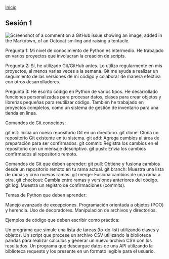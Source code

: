 <!-- No borrar o modificar -->
[Inicio](./index.md)

## Sesión 1 

![Screenshot of a comment on a GitHub issue showing an image, added in the Markdown, of an Octocat smiling and raising a tentacle.](https://firebasestorage.googleapis.com/v0/b/manu-167d8.appspot.com/o/1.jfif?alt=media&token=aa459bba-939c-40c0-a543-392c97091260&_gl=1*129jlss*_ga*NDY5NTY0MTU5LjE2OTY2OTM4MzE.*_ga_CW55HF8NVT*MTY5NjcwOTQ2MS4yLjEuMTY5NjcwOTU4MC42MC4wLjA.)

<!-- Su documentación aquí -->
Pregunta 1:
Mi nivel de conocimiento de Python es intermedio. He trabajado en varios proyectos que involucran la creación de scripts.

Pregunta 2:
Sí, he utilizado Git/GitHub antes. Lo utilizo regularmente en mis proyectos, al menos varias veces a la semana. Git me ayuda a realizar un seguimiento de las versiones de mi código y colaborar de manera efectiva con otros desarrolladores.

Pregunta 3:
He escrito código en Python de varios tipos. He desarrollado funciones personalizadas para procesar datos, clases para crear objetos y librerías pequeñas para reutilizar código. También he trabajado en proyectos completos, como un sistema de gestión de inventario para una tienda en línea.

Comandos de Git conocidos:

git init: Inicia un nuevo repositorio Git en un directorio.
git clone: Clona un repositorio Git existente en tu sistema.
git add: Agrega cambios al área de preparación para ser confirmados.
git commit: Registra los cambios en el repositorio con un mensaje descriptivo.
git push: Envía los cambios confirmados al repositorio remoto.

Comandos de Git que deben aprender:
git pull: Obtiene y fusiona cambios desde un repositorio remoto en tu rama actual.
git branch: Muestra una lista de ramas y crea nuevas ramas.
git merge: Fusiona cambios de una rama a otra.
git checkout: Cambia entre ramas y versiones anteriores del código.
git log: Muestra un registro de confirmaciones (commits).

Temas de Python que deben aprender:

Manejo avanzado de excepciones.
Programación orientada a objetos (POO) y herencia.
Uso de decoradores.
Manipulación de archivos y directorios.

Ejemplos de código que deben escribir como práctica:

Un programa que simule una lista de tareas (to-do list) utilizando clases y objetos.
Un script que procese un archivo CSV utilizando la biblioteca pandas para realizar cálculos y generar un nuevo archivo CSV con los resultados.
Un programa que descargue datos de una API utilizando la biblioteca requests y los presente en un formato legible para el usuario.





